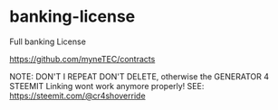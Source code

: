 # banking-license
Full banking License

https://github.com/myneTEC/contracts

NOTE: DON'T I REPEAT DON'T DELETE, otherwise the GENERATOR 4 STEEMIT Linking wont work anymore properly!
      SEE: https://steemit.com/@cr4shoverride
